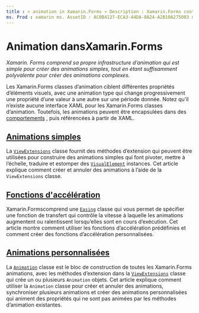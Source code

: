 ```yaml
---
title : « animation in Xamarin.Forms » Description : Xamarin.Forms contient sa propre infrastructure d’animation qui est simple pour créer des animations simples, tout en étant suffisamment polyvalente pour créer des animations complexes.»
ms. Prod : xamarin ms. AssetID : AC0B4127-ECA3-44DA-8A24-A2B10A275083 ms. Technology : xamarin-Forms Author : davidbritch ms. Author : dabritch ms. Date : 07/14/2016 No-Loc : [ Xamarin.Forms , Xamarin.Essentials ]
---
```


# <a name="animation-in-xamarinforms"></a>Animation dansXamarin.Forms

_Xamarin. Forms comprend sa propre infrastructure d’animation qui est simple pour créer des animations simples, tout en étant suffisamment polyvalente pour créer des animations complexes._

Les Xamarin.Forms classes d’animation ciblent différentes propriétés d’éléments visuels, avec une animation type qui change progressivement une propriété d’une valeur à une autre sur une période donnée. Notez qu’il n’existe aucune interface XAML pour les Xamarin.Forms classes d’animation. Toutefois, les animations peuvent être encapsulées dans des [comportements](~/xamarin-forms/app-fundamentals/behaviors/index.md) , puis référencées à partir de XAML.

## <a name="simple-animations"></a>[Animations simples](simple.md)

La [`ViewExtensions`](xref:Xamarin.Forms.ViewExtensions) classe fournit des méthodes d’extension qui peuvent être utilisées pour construire des animations simples qui font pivoter, mettre à l’échelle, traduire et estomper des [`VisualElement`](xref:Xamarin.Forms.VisualElement) instances. Cet article explique comment créer et annuler des animations à l’aide de la `ViewExtensions` classe.

## <a name="easing-functions"></a>[Fonctions d'accélération](easing.md)

Xamarin.Formscomprend une [`Easing`](xref:Xamarin.Forms.Easing) classe qui vous permet de spécifier une fonction de transfert qui contrôle la vitesse à laquelle les animations augmentent ou ralentissent lorsqu’elles sont en cours d’exécution. Cet article montre comment utiliser les fonctions d’accélération prédéfinies et comment créer des fonctions d’accélération personnalisées.

## <a name="custom-animations"></a>[Animations personnalisées](custom.md)

La [`Animation`](xref:Xamarin.Forms.Animation) classe est le bloc de construction de toutes les Xamarin.Forms animations, avec les méthodes d’extension dans la [`ViewExtensions`](xref:Xamarin.Forms.ViewExtensions) classe qui crée un ou plusieurs `Animation` objets. Cet article explique comment utiliser la `Animation` classe pour créer et annuler des animations, synchroniser plusieurs animations et créer des animations personnalisées qui animent des propriétés qui ne sont pas animées par les méthodes d’animation existantes.
